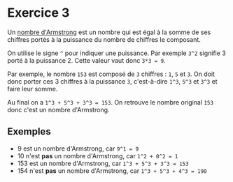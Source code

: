# Exercice 3

Un [nombre d'Armstrong](https://fr.wikipedia.org/wiki/Nombre_narcissique) est un nombre qui est égal à la somme de ses chiffres portés à la puissance du nombre de chiffres le composant.

On utilise le signe `^` pour indiquer une puissance. Par exemple `3^2` signifie 3 porté à la puissance 2. Cette valeur vaut donc `3*3 = 9`.

Par exemple, le nombre `153` est composé de `3` chiffres : `1`, `5` et `3`. On doit donc porter ces 3 chiffres à la puissance `3`, c'est-à-dire `1^3`, `5^3` et `3^3` et faire leur somme.

Au final on a `1^3 + 5^3 + 3^3 = 153`. On retrouve le nombre original `153` donc c'est un nombre d'Armstrong.

## Exemples
- 9 est un nombre d'Armstrong, car `9^1 = 9`
- 10 n'est **pas** un nombre d'Armstrong, car `1^2 + 0^2 = 1`
- 153 est un nombre d'Armstrong, car `1^3 + 5^3 + 3^3 = 153`
- 154 n'est **pas** un nombre d'Armstrong, car `1^3 + 5^3 + 4^3 = 190`
